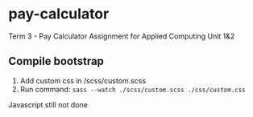 # pay-calculator
Term 3 - Pay Calculator Assignment for Applied Computing Unit 1&2

## Compile bootstrap
1. Add custom css in /scss/custom.scss
2. Run command:
    ```sass --watch ./scss/custom.scss ./css/custom.css```

Javascript still not done